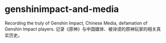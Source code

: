 # genshinimpact-and-media
Recording the truly of Genshin Impact, Chinese Media, defamation of Genshin Impact players.
记录《原神》与中国媒体、被诽谤的原神玩家的相关真实历史。
